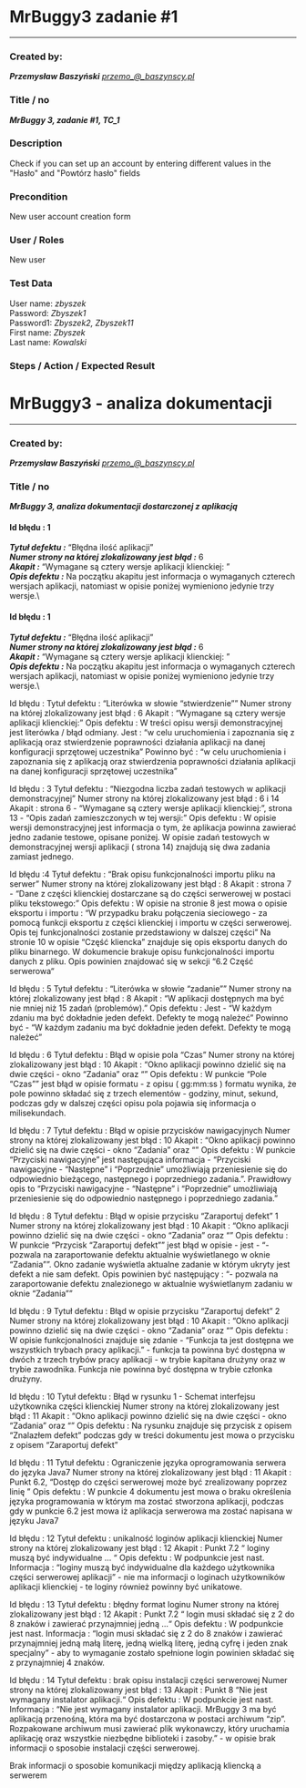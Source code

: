 # MrBuggy3 zadanie #1
****
### Created by:

***Przemysław Baszyński***
*przemo_@_baszynscy.pl*

### Title / no
***MrBuggy 3, zadanie #1, TC_1***

### Description

Check if you can set up an account by entering different values in the "Hasło" and "Powtórz hasło" fields

### Precondition

New user account creation form

### User / Roles

New user

### Test Data

User name: *zbyszek*\
Password: *Zbyszek1*\
Password1: *Zbyszek2, Zbyszek11*\
First name: *Zbyszek*\
Last name: *Kowalski*

### Steps / Action / Expected Result

# MrBuggy3 - analiza dokumentacji
****
### Created by:

***Przemysław Baszyński***
*przemo_@_baszynscy.pl*

### Title / no
***MrBuggy 3, analiza dokumentacji dostarczonej z aplikacją***


#### Id błędu : 1

***Tytuł defektu :*** “Błędna ilość aplikacji”\
***Numer strony na której zlokalizowany jest błąd :*** 6\
***Akapit :*** “Wymagane są cztery wersje aplikacji klienckiej: ”\
***Opis defektu :*** Na początku akapitu jest informacja o wymaganych czterech wersjach aplikacji, natomiast w opisie poniżej wymieniono jedynie trzy wersje.\

#### Id błędu : 1
***Tytuł defektu :*** “Błędna ilość aplikacji”\
***Numer strony na której zlokalizowany jest błąd :*** 6\
***Akapit :*** “Wymagane są cztery wersje aplikacji klienckiej: ”\
***Opis defektu :*** Na początku akapitu jest informacja o wymaganych czterech wersjach aplikacji, natomiast w opisie poniżej wymieniono jedynie trzy wersje.\

Id błędu :
Tytuł defektu : “Literówka w słowie “stwierdzenie””
Numer strony na której zlokalizowany jest błąd : 6
Akapit : “Wymagane są cztery wersje aplikacji klienckiej:”
Opis defektu : W treści opisu wersji demonstracyjnej jest literówka / błąd odmiany. 
Jest : “w celu uruchomienia i zapoznania się z aplikacją oraz stwierdzenie poprawności działania aplikacji na danej konfiguracji sprzętowej uczestnika”
Powinno być : “w celu uruchomienia i zapoznania się z aplikacją oraz stwierdzenia poprawności działania aplikacji na danej konfiguracji sprzętowej uczestnika”

Id błędu : 3
Tytuł defektu : “Niezgodna liczba zadań testowych w aplikacji demonstracyjnej”
Numer strony na której zlokalizowany jest błąd : 6 i 14
Akapit : strona 6 - “Wymagane są cztery wersje aplikacji klienckiej:”, strona 13 - “Opis zadań zamieszczonych w tej wersji:”
Opis defektu : W opisie wersji demonstracyjnej jest informacja o tym, że aplikacja powinna zawierać jedno zadanie testowe, opisane poniżej. W opisie zadań testowych w demonstracyjnej wersji aplikacji ( strona 14) znajdują się dwa zadania zamiast jednego.

Id błędu :4
Tytuł defektu : “Brak opisu funkcjonalności importu pliku na serwer” 
Numer strony na której zlokalizowany jest błąd : 8
Akapit : strona 7 - “Dane z części klienckiej dostarczane są do części serwerowej w postaci pliku tekstowego:”
Opis defektu : W opisie na stronie 8 jest mowa o opisie eksportu i importu : “W przypadku braku połączenia sieciowego - za pomocą funkcji eksportu z części klienckiej i importu w części serwerowej. Opis tej funkcjonalności zostanie przedstawiony w dalszej części”
Na stronie 10 w opisie “Część kliencka” znajduje się opis eksportu danych do pliku binarnego. W dokumencie brakuje opisu funkcjonalności importu danych z pliku. Opis powinien znajdować się w sekcji “6.2 Część serwerowa“




Id błędu : 5
Tytuł defektu : “Literówka w słowie “zadanie””
Numer strony na której zlokalizowany jest błąd : 8
Akapit : “W aplikacji dostępnych ma być nie mniej niż 15 zadań (problemów).”
Opis defektu : 
Jest - “W każdym zdaniu ma być dokładnie jeden defekt. Defekty te mogą należeć”
Powinno być - “W każdym zadaniu ma być dokładnie jeden defekt. Defekty te mogą należeć”

Id błędu : 6
Tytuł defektu : Błąd w opisie pola “Czas”
Numer strony na której zlokalizowany jest błąd : 10
Akapit : “Okno aplikacji powinno dzielić się na dwie części - okno “Zadania” oraz “”
Opis defektu : W punkcie “Pole “Czas”” jest błąd w opisie formatu - z opisu ( gg:mm:ss ) formatu wynika, że pole powinno składać się z trzech elementów - godziny, minut, sekund, podczas gdy w dalszej części opisu pola pojawia się informacja o milisekundach.

Id błędu : 7
Tytuł defektu : Błąd w opisie przycisków nawigacyjnych
Numer strony na której zlokalizowany jest błąd : 10
Akapit : “Okno aplikacji powinno dzielić się na dwie części - okno “Zadania” oraz “”
Opis defektu : W punkcie “Przyciski nawigacyjne” jest następująca informacja - “Przyciski nawigacyjne - “Następne” i “Poprzednie” umożliwiają przeniesienie się do odpowiednio bieżącego, następnego i poprzedniego zadania.”. Prawidłowy opis to “Przyciski nawigacyjne - “Następne” i “Poprzednie” umożliwiają przeniesienie się do odpowiednio następnego i poprzedniego zadania.”

Id błędu : 8
Tytuł defektu : Błąd w opisie przycisku “Zaraportuj defekt” 1
Numer strony na której zlokalizowany jest błąd : 10
Akapit : “Okno aplikacji powinno dzielić się na dwie części - okno “Zadania” oraz “”
Opis defektu : W punkcie “Przycisk “Zaraportuj defekt”” jest błąd w opisie - jest - “- pozwala na zaraportowanie defektu aktualnie wyświetlanego w oknie “Zadania””. Okno zadanie wyświetla aktualne zadanie w którym ukryty jest defekt a nie sam defekt. Opis powinien być następujący : “- pozwala na zaraportowanie defektu znalezionego w aktualnie wyświetlanym zadaniu w oknie “Zadania””








Id błędu : 9
Tytuł defektu : Błąd w opisie przycisku “Zaraportuj defekt” 2
Numer strony na której zlokalizowany jest błąd : 10
Akapit : “Okno aplikacji powinno dzielić się na dwie części - okno “Zadania” oraz “”
Opis defektu : W opisie funkcjonalności znajduje się zdanie - “Funkcja ta jest dostępna we wszystkich trybach pracy aplikacji.” - funkcja ta powinna być dostępna w dwóch z trzech trybów pracy aplikacji - w trybie kapitana drużyny oraz w trybie zawodnika. Funkcja nie powinna być dostępna w trybie członka drużyny.

Id błędu : 10
Tytuł defektu : Błąd w rysunku 1 - Schemat interfejsu użytkownika części klienckiej
Numer strony na której zlokalizowany jest błąd : 11
Akapit : “Okno aplikacji powinno dzielić się na dwie części - okno “Zadania” oraz “”
Opis defektu :  Na rysunku znajduje się przycisk z opisem “Znalazłem defekt” podczas gdy w treści dokumentu jest mowa o przycisku z opisem “Zaraportuj defekt”

Id błędu : 11
Tytuł defektu : Ograniczenie języka oprogramowania serwera do języka Java7
Numer strony na której zlokalizowany jest błąd : 11
Akapit : Punkt 6.2, “Dostęp do części serwerowej może być zrealizowany poprzez linię ”
Opis defektu : W punkcie 4 dokumentu jest mowa o braku określenia języka programowania w którym ma zostać stworzona aplikacji, podczas gdy w punkcie 6.2 jest mowa iż aplikacja serwerowa ma zostać napisana w języku Java7

Id błędu : 12
Tytuł defektu : unikalność loginów aplikacji klienckiej
Numer strony na której zlokalizowany jest błąd : 12
Akapit : Punkt 7.2 “ loginy muszą być indywidualne … “
Opis defektu : W podpunkcie jest nast. Informacja : “loginy muszą być indywidualne dla każdego użytkownika części serwerowej aplikacji” - nie ma informacji o loginach użytkowników aplikacji klienckiej - te loginy również powinny być unikatowe.

Id błędu : 13
Tytuł defektu : błędny format loginu
Numer strony na której zlokalizowany jest błąd : 12
Akapit : Punkt 7.2 “ login musi składać się z 2 do 8 znaków i zawierać przynajmniej jedną ...“
Opis defektu : W podpunkcie jest nast. Informacja : “login musi składać się z 2 do 8 znaków i zawierać przynajmniej jedną małą literę, jedną wielką literę, jedną cyfrę i jeden znak specjalny” - aby to wymaganie zostało spełnione login powinien składać się z przynajmniej 4 znaków.




Id błędu : 14
Tytuł defektu : brak opisu instalacji części serwerowej
Numer strony na której zlokalizowany jest błąd : 13
Akapit : Punkt 8 “Nie jest wymagany instalator aplikacji.“
Opis defektu : W podpunkcie jest nast. Informacja : “Nie jest wymagany instalator aplikacji. MrBuggy 3 ma być aplikacją przenośną, która ma być dostarczona w postaci archiwum “zip”. Rozpakowane archiwum musi zawierać plik wykonawczy, który uruchamia aplikację oraz wszystkie niezbędne biblioteki i zasoby.” - w opisie brak informacji o sposobie instalacji części serwerowej.

Brak informacji o sposobie komunikacji między aplikacją kliencką a serwerem
